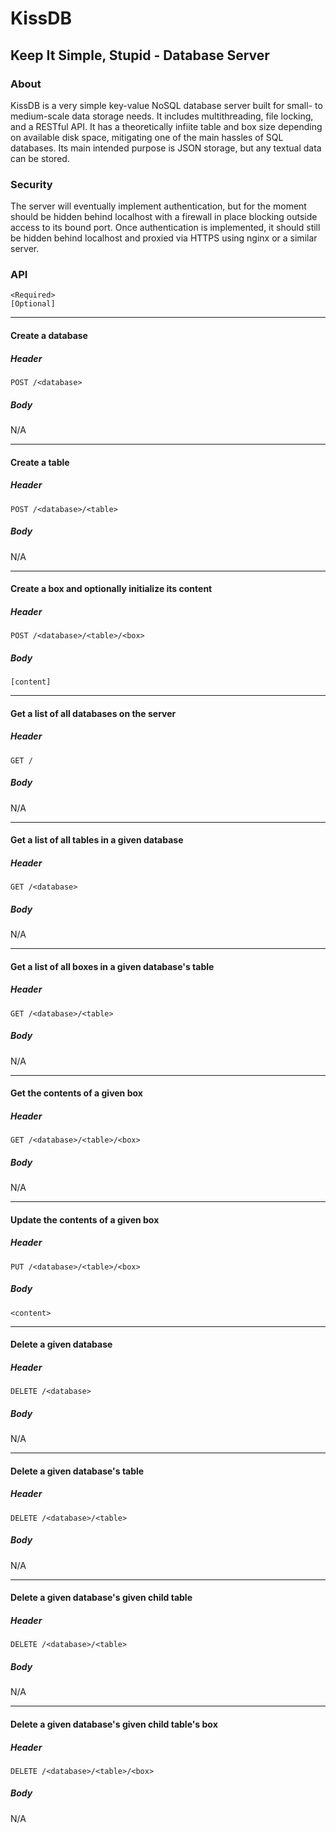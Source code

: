 # KissDB
## Keep It Simple, Stupid - Database Server
### About
KissDB is a very simple key-value NoSQL database server built for small- to medium-scale data storage needs. It includes multithreading, file locking, and a RESTful API. It has a theoretically infiite table and box size depending on available disk space, mitigating one of the main hassles of SQL databases. Its main intended purpose is JSON storage, but any textual data can be stored.
### Security
The server will eventually implement authentication, but for the moment should be hidden behind localhost with a firewall in place blocking outside access to its bound port. Once authentication is implemented, it should still be hidden behind localhost and proxied via HTTPS using nginx or a similar server.
### API
```
<Required>
[Optional]
```
---
#### Create a database
##### Header
`POST /<database>`
##### Body
N/A

---
#### Create a table
##### Header
`POST /<database>/<table>`
##### Body
N/A

---
#### Create a box and optionally initialize its content
##### Header
`POST /<database>/<table>/<box>`
##### Body
`[content]`

---
#### Get a list of all databases on the server
##### Header
`GET /`
##### Body
N/A

---
#### Get a list of all tables in a given database
##### Header
`GET /<database>`
##### Body
N/A

---
#### Get a list of all boxes in a given database's table
##### Header
`GET /<database>/<table>`
##### Body
N/A

---
#### Get the contents of a given box
##### Header
`GET /<database>/<table>/<box>`
##### Body
N/A

---
#### Update the contents of a given box
##### Header
`PUT /<database>/<table>/<box>`
##### Body
`<content>`

---
#### Delete a given database
##### Header
`DELETE /<database>`
##### Body
N/A

---
#### Delete a given database's table
##### Header
`DELETE /<database>/<table>`
##### Body
N/A

---
#### Delete a given database's given child table
##### Header
`DELETE /<database>/<table>`
##### Body
N/A

---
#### Delete a given database's given child table's box
##### Header
`DELETE /<database>/<table>/<box>`
##### Body
N/A
